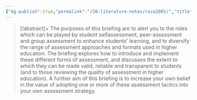 ```yaml
---
{"dg-publish":true,"permalink":"/20-literature-notes/race2001/","title":"A briefing on self, peer and group assessment","tags":["group-assessment","peer-assessment","self-assessment"],"noteIcon":"","created":"2024.08.30 17:34","updated":"2024.09.09 16:17"}
---
```



> [!abstract]+
> The purposes of this briefing are to alert you to the roles which can be played by student selfassessment, peer-assessment and group assessment to enhance students’ learning, and to diversify the range of assessment approaches and formats used in higher education. The briefing explores how to introduce and implement these different forms of assessment, and discusses the extent to which they can be made valid, reliable and transparent to students (and to those reviewing the quality of assessment in higher education). A further aim of this briefing is to increase your own belief in the value of adopting one or more of these assessment tactics into your own assessment strategy.
